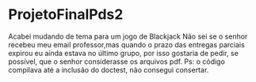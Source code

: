 # ProjetoFinalPds2
Acabei mudando de tema para um jogo de Blackjack
Não sei se o senhor recebeu meu email professor,mas quando o prazo das entregas parciais expirou eu ainda estava no último grupo, por isso gostaria de pedir, se possível, que o senhor considerasse os arquivos pdf.
Ps: o código compilava até a inclusão do doctest, não consegui consertar.
